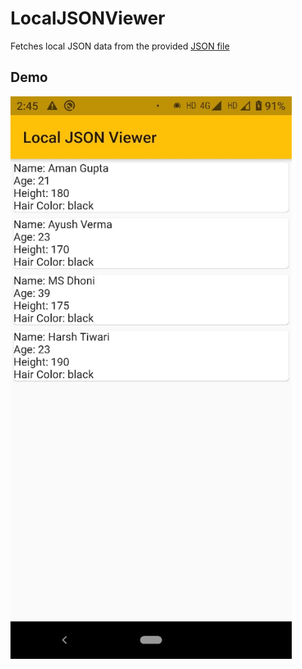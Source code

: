 # LocalJSONViewer

Fetches local JSON data from the provided [JSON file](https://github.com/Aman9026/Local-JSON-Viewer/blob/master/JSONAssets/people.json)

## Demo
<img align="centre" width="450" src="https://github.com/Aman9026/Local-JSON-Viewer/blob/master/DemoAssets/example1.jpeg">
